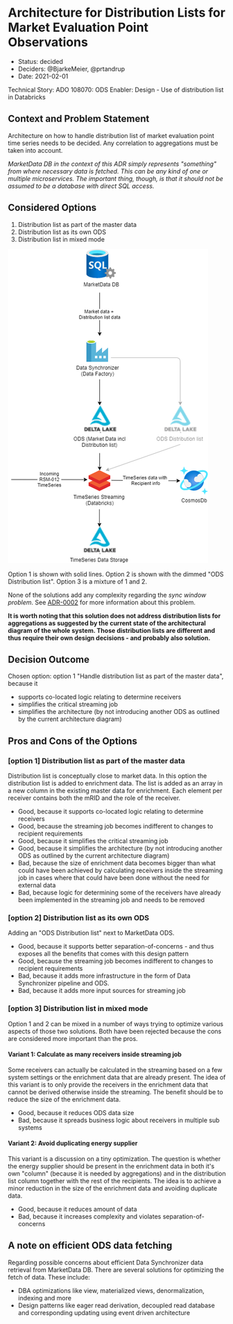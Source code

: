 # Architecture for Distribution Lists for Market Evaluation Point Observations

* Status: decided
* Deciders: @BjarkeMeier, @prtandrup
* Date: 2021-02-01

Technical Story: ADO 108070: ODS Enabler: Design - Use of distribution list in Databricks

## Context and Problem Statement

Architecture on how to handle distribution list of market evaluation point time series needs to be decided. Any correlation to aggregations must be taken into account.

_MarketData DB in the context of this ADR simply represents "something" from where necessary data is fetched. This can be any kind of one or multiple microservices. The important thing, though, is that it should *not* be assumed to be a database with direct SQL access._

## Considered Options

1. Distribution list as part of the master data
2. Distribution list as its own ODS
3. Distribution list in mixed mode

![Solution architecture](ADR-0001_time_series_distribution-list-for-market-evaluation-point-time-series.png "Solution architecture")

Option 1 is shown with solid lines. Option 2 is shown with the dimmed "ODS Distribution list". Option 3 is a mixture of 1 and 2.

None of the solutions add any complexity regarding the _sync window problem_. See [ADR-0002](../Charges%20domain\ADR-0002%20Charges%20-%20Price%20Architecture.md) for more information about this problem.

**It is worth noting that this solution does not address distribution lists for aggregations as suggested by the current state of the architectural diagram of the whole system. Those distribution lists are different and thus require their own design decisions - and probably also solution.**

## Decision Outcome

Chosen option: option 1 "Handle distribution list as part of the master data", because it

* supports co-located logic relating to determine receivers
* simplifies the critical streaming job
* simplifies the architecture (by not introducing another ODS as outlined by the current architecture diagram)

## Pros and Cons of the Options <!-- optional -->

### [option 1] Distribution list as part of the master data

Distribution list is conceptually close to market data. In this option the distribution list is added to enrichment data. The list is added as an array in a new column in the existing master data for enrichment. Each element per receiver contains both the mRID and the role of the receiver.

* Good, because it supports co-located logic relating to determine receivers
* Good, because the streaming job becomes indifferent to changes to recipient requirements
* Good, because it simplifies the critical streaming job
* Good, because it simplifies the architecture (by not introducing another ODS as outlined by the current architecture diagram)
* Bad, because the size of enrichment data becomes bigger than what could have been achieved by calculating receivers inside the streaming job in cases where that could have been done without the need for external data
* Bad, because logic for determining some of the receivers have already been implemented in the streaming job and needs to be removed

### [option 2] Distribution list as its own ODS

Adding an "ODS Distribution list" next to MarketData ODS.

* Good, because it supports better separation-of-concerns - and thus exposes all the benefits that comes with this design pattern
* Good, because the streaming job becomes indifferent to changes to recipient requirements
* Bad, because it adds more infrastructure in the form of Data Synchronizer pipeline and ODS.
* Bad, because it adds more input sources for streaming job

### [option 3] Distribution list in mixed mode

Option 1 and 2 can be mixed in a number of ways trying to optimize various aspects of those two solutions. Both have been rejected because the cons are considered more important than the pros.

#### Variant 1: Calculate as many receivers inside streaming job

Some receivers can actually be calculated in the streaming based on a few system settings or the enrichment data that are already present. The idea of this variant is to only provide the receivers in the enrichment data that cannot be derived otherwise inside the streaming. The benefit should be to reduce the size of the enrichment data.

* Good, because it reduces ODS data size
* Bad, because it spreads business logic about receivers in multiple sub systems

#### Variant 2: Avoid duplicating energy supplier

This variant is a discussion on a tiny optimization. The question is whether the energy supplier should be present in the enrichment data in both it's own "column" (because it is needed by aggregations) and in the distribution list column together with the rest of the recipients. The idea is to achieve a minor reduction in the size of the enrichment data and avoiding duplicate data.

* Good, because it reduces amount of data
* Bad, because it increases complexity and violates separation-of-concerns

## A note on efficient ODS data fetching

Regarding possible concerns about efficient Data Synchronizer data retrieval from MarketData DB. There are several solutions for optimizing the fetch of data. These include:

* DBA optimizations like view, materialized views, denormalization, indexing and more
* Design patterns like eager read derivation, decoupled read database and corresponding updating using event driven architecture
